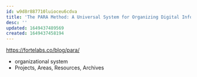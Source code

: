 ```yaml
---
id: w9d8r887710luioceu6cdva
title: 'The PARA Method: A Universal System for Organizing Digital Information'
desc: ''
updated: 1649437489569
created: 1649437458194
---
```


https://fortelabs.co/blog/para/

- organizational system
- Projects, Areas, Resources, Archives
